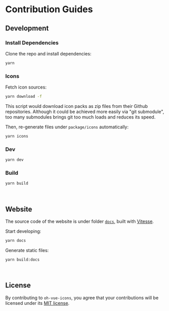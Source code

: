 # Contribution Guides

## Development

### Install Dependencies

Clone the repo and install dependencies:

```bash
yarn
```

### Icons

Fetch icon sources:

```bash
yarn download -f
```

This script would download icon packs as zip files from their Github repositories. Although it could be achieved more easily via "git submodule", too many submodules brings git too much loads and reduces its speed.

Then, re-generate files under `package/icons` automatically:

```bash
yarn icons
```

### Dev

```bash
yarn dev
```

### Build

```bash
yarn build
```


&nbsp;

## Website

The source code of the website is under folder [`docs`](docs), built with [Vitesse](https://github.com/antfu/vitesse).

Start developing:

```bash
yarn docs
```

Generate static files:

```bash
yarn build:docs
```


&nbsp;

## License

By contributing to `oh-vue-icons`, you agree that your contributions will be licensed under its [MIT license](LICENSE).
